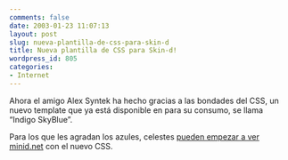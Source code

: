 ```yaml
---
comments: false
date: 2003-01-23 11:07:13
layout: post
slug: nueva-plantilla-de-css-para-skin-d
title: Nueva plantilla de CSS para Skin-d!
wordpress_id: 805
categories:
- Internet
---
```


Ahora el amigo Alex Syntek ha hecho gracias a las bondades del CSS, un nuevo template que ya está disponible en para su consumo, se llama “Indigo SkyBlue”.





Para los que les agradan los azules, celestes [pueden empezar a ver minid.net](/switcher.php?set=9) con el nuevo CSS.




 
